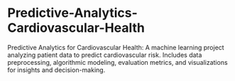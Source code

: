 # Predictive-Analytics-Cardiovascular-Health
Predictive Analytics for Cardiovascular Health: A machine learning project analyzing patient data to predict cardiovascular risk. Includes data preprocessing, algorithmic modeling, evaluation metrics, and visualizations for insights and decision-making.
